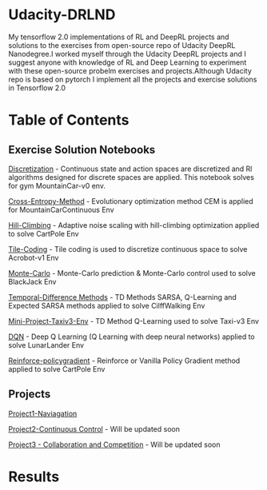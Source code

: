 # Udacity-DRLND

My tensorflow 2.0 implementations  of RL and DeepRL projects and solutions to the exercises from open-source repo of Udacity DeepRL Nanodegree.I worked
myself through the Udacity DeepRL projects and I suggest anyone with knowledge of RL and Deep Learning to experiment with these open-source probelm exercises 
and projects.Although Udacity repo is based on pytorch I implement all the projects and exercise solutions in Tensorflow 2.0

# Table of Contents

## Exercise Solution Notebooks
[Discretization](discretization/Discretization.ipynb) - Continuous state and action spaces are discretized and Rl algorithms designed for discrete spaces are applied. This notebook solves for gym MountainCar-v0 env.

[Cross-Entropy-Method](cross-entropy/CEM.ipynb)  - Evolutionary optimization method CEM is applied for MountainCarContinuous Env

[Hill-Climbing](hill-Climbing/Hill_Climbing.ipynb) - Adaptive noise scaling with hill-climbing optimization applied to solve CartPole Env

[Tile-Coding](tile-coding/Tile_Coding.ipynb) - Tile coding is used to discretize continuous space to solve Acrobot-v1 Env

[Monte-Carlo](monte-carlo/Monte_Carlo.ipynb) - Monte-Carlo prediction & Monte-Carlo control used to solve BlackJack Env

[Temporal-Difference Methods](temporal-difference/Temporal_Difference.ipynb) - TD Methods SARSA, Q-Learning and Expected SARSA methods applied to solve CilffWalking Env

[Mini-Project-Taxiv3-Env](mini-project-taxiv3/) - TD Method Q-Learning used to solve Taxi-v3 Env

[DQN](dqn/) - Deep Q Learning (Q Learning with deep neural networks) applied to solve LunarLander Env

[Reinforce-policygradient](reinforce/) - Reinforce or Vanilla Policy Gradient method applied to solve CartPole Env

## Projects 

[Project1-Naviagation](project1_navigation/)

[Project2-Continuous Control](project2_continuous-control/)   - Will be updated soon

[Project3 - Collaboration and Competition](project3_colab-compete/)  - Will be updated soon


# Results
